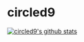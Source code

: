# circled9

[![circled9's github stats](https://github-readme-stats.vercel.app/api?username=circled9&show_icons=true)](https://github.com/circled9)

